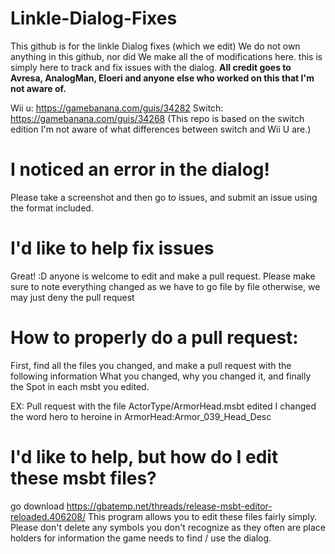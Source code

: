 # Linkle-Dialog-Fixes
This github is for the linkle Dialog fixes (which we edit)
We do not own anything in this github, nor did We make all the of modifications here.
this is simply here to track and fix issues with the dialog. 
**All credit goes to Avresa, AnalogMan, Eloeri and anyone else who worked on this that I'm not aware of.**

Wii u: https://gamebanana.com/guis/34282
Switch: https://gamebanana.com/guis/34268 
(This repo is based on the switch edition I'm not aware of what differences between switch and Wii U are.)

# I noticed an error in the dialog!
Please take a screenshot and then go to issues, and submit an issue using the format included.

# I'd like to help fix issues
Great! :D anyone is welcome to edit and make a pull request.
Please make sure to note everything changed as we have to go file by file otherwise, we may just deny the pull request

# How to properly do a pull request:
First, find all the files you changed, and make a pull request with the following information
What you changed, why you changed it, and finally the Spot in each msbt you edited.

EX: 
Pull request with the file ActorType/ArmorHead.msbt edited
I changed the word hero to heroine in ArmorHead:Armor_039_Head_Desc


# I'd like to help, but how do I edit these msbt files?
go download https://gbatemp.net/threads/release-msbt-editor-reloaded.406208/
This program allows you to edit these files fairly simply.
Please don't delete any symbols you don't recognize as they often are place holders for information the game needs to find / use the dialog. 

